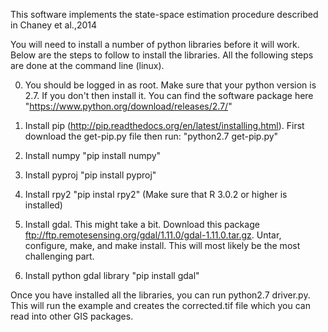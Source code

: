 This software implements the state-space estimation procedure described in Chaney et al.,2014

You will need to install a number of python libraries before it will work. Below are the steps to follow to install the libraries. All the following steps are done at the command line (linux).

0. You should be logged in as root. Make sure that your python version is 2.7. If you don't then install it. You can find the software package here "https://www.python.org/download/releases/2.7/"

1. Install pip (http://pip.readthedocs.org/en/latest/installing.html). First download the get-pip.py file then run: "python2.7 get-pip.py"

2. Install numpy "pip install numpy"

3. Install pyproj "pip install pyproj"

4. Install rpy2 "pip instal rpy2" (Make sure that R 3.0.2 or higher is installed)

5. Install gdal. This might take a bit. Download this package ftp://ftp.remotesensing.org/gdal/1.11.0/gdal-1.11.0.tar.gz.
   Untar, configure, make, and make install. This will most likely be the most challenging part. 

6. Install python gdal library "pip install gdal"

Once you have installed all the libraries, you can run python2.7 driver.py. This will run the example and creates the corrected.tif file which you can read into other GIS packages.

